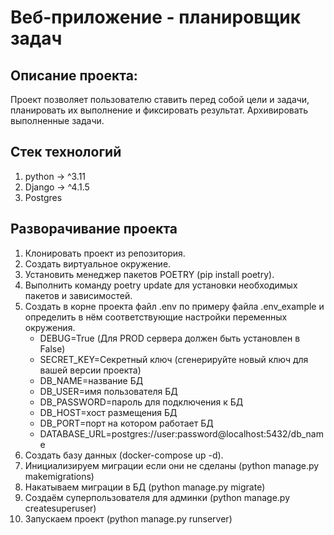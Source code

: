# Веб-приложение - планировщик задач
## Описание проекта:
Проект позволяет пользователю ставить перед собой цели и задачи, планировать их выполнение и фиксировать результат. Архивировать выполненные задачи.

## Стек технологий
1. python -> ^3.11
2. Django -> ^4.1.5
3. Postgres

## Разворачивание проекта
1. Клонировать проект из репозитория.
2. Создать виртуальное окружение.
3. Установить менеджер пакетов POETRY (pip install poetry).
4. Выполнить команду poetry update для установки необходимых пакетов и зависимостей.
5. Создать в корне проекта файл .env по примеру файла .env_example и определить в нём соответствующие настройки переменных окружения.
   - DEBUG=True (Для PROD сервера должен быть установлен в False)
   - SECRET_KEY=Секретный ключ (сгенерируйте новый ключ для вашей версии проекта)
   - DB_NAME=название БД
   - DB_USER=имя пользователя БД
   - DB_PASSWORD=пароль для подключения к БД
   - DB_HOST=хост размещения БД
   - DB_PORT=порт на котором работает БД
   - DATABASE_URL=postgres://user:password@localhost:5432/db_name
6. Создать базу данных (docker-compose up -d).
7. Инициализируем миграции если они не сделаны (python manage.py makemigrations)
8. Накатываем миграции в БД (python manage.py migrate)
9. Создаём суперпользователя для админки (python manage.py createsuperuser)
10. Запускаем проект (python manage.py runserver)
